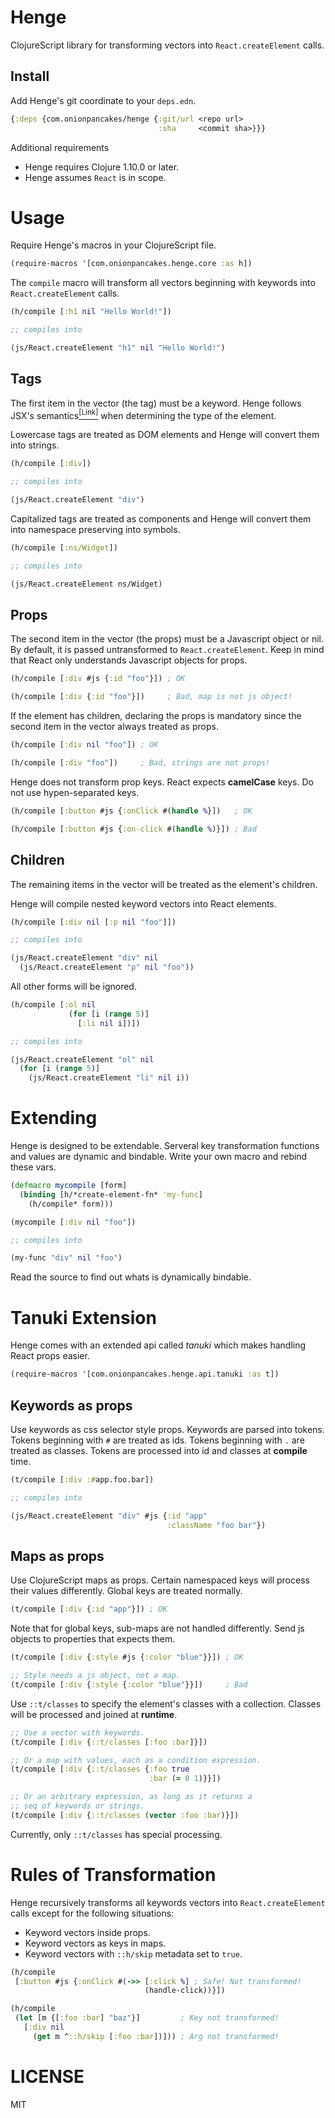 # Henge

ClojureScript library for transforming vectors into `React.createElement` calls.

## Install

Add Henge's git coordinate to your `deps.edn`.

```clojure
{:deps {com.onionpancakes/henge {:git/url <repo url>
                                 :sha     <commit sha>}}}
```

Additional requirements

* Henge requires Clojure 1.10.0 or later.
* Henge assumes `React` is in scope.

# Usage

Require Henge's macros in your ClojureScript file.

```clojure
(require-macros '[com.onionpancakes.henge.core :as h])
```

The `compile` macro will transform all vectors beginning with keywords into `React.createElement` calls.

```clojure
(h/compile [:h1 nil "Hello World!"])

;; compiles into

(js/React.createElement "h1" nil "Hello World!")
```

## Tags

The first item in the vector (the tag) must be a keyword. Henge follows JSX's semantics[<sup>[Link]</sup>](https://reactjs.org/docs/jsx-in-depth.html#specifying-the-react-element-type) when determining the type of the element.

Lowercase tags are treated as DOM elements and Henge will convert them into strings. 

```clojure
(h/compile [:div])

;; compiles into

(js/React.createElement "div")
```

Capitalized tags are treated as components and Henge will convert them into namespace preserving into symbols.

```clojure
(h/compile [:ns/Widget])

;; compiles into

(js/React.createElement ns/Widget)
```

## Props

The second item in the vector (the props) must be a Javascript object or nil. By default, it is passed untransformed to `React.createElement`. Keep in mind that React only understands Javascript objects for props.

```clojure
(h/compile [:div #js {:id "foo"}]) ; OK

(h/compile [:div {:id "foo"}])     ; Bad, map is not js object!
```

If the element has children, declaring the props is mandatory since the second item in the vector always treated as props.

```clojure
(h/compile [:div nil "foo"]) ; OK

(h/compile [:div "foo"])     ; Bad, strings are not props!
```

Henge does not transform prop keys. React expects **camelCase** keys. Do not use hypen-separated keys.

```clojure
(h/compile [:button #js {:onClick #(handle %}])   ; OK

(h/compile [:button #js {:on-click #(handle %)}]) ; Bad
```

## Children

The remaining items in the vector will be treated as the element's children.

Henge will compile nested keyword vectors into React elements.

```clojure
(h/compile [:div nil [:p nil "foo"]])

;; compiles into

(js/React.createElement "div" nil
  (js/React.createElement "p" nil "foo"))
```

All other forms will be ignored.

```clojure
(h/compile [:ol nil
             (for [i (range 5)]
               [:li nil i])])

;; compiles into

(js/React.createElement "ol" nil
  (for [i (range 5)]
    (js/React.createElement "li" nil i))
```

# Extending

Henge is designed to be extendable. Serveral key transformation functions and values are dynamic and bindable. Write your own macro and rebind these vars.

```clojure
(defmacro mycompile [form]
  (binding [h/*create-element-fn* 'my-func]
    (h/compile* form)))

(mycompile [:div nil "foo"])

;; compiles into

(my-func "div" nil "foo")
```

Read the source to find out whats is dynamically bindable.

# Tanuki Extension

Henge comes with an extended api called *tanuki* which makes handling React props easier.

```clojure
(require-macros '[com.onionpancakes.henge.api.tanuki :as t])
```

## Keywords as props

Use keywords as css selector style props. Keywords are parsed into tokens. Tokens beginning with `#` are treated as ids. Tokens beginning with `.` are treated as classes. Tokens are processed into id and classes at **compile** time.

```clojure
(t/compile [:div :#app.foo.bar])

;; compiles into

(js/React.createElement "div" #js {:id "app"
                                   :className "foo bar"})
```

## Maps as props

Use ClojureScript maps as props. Certain namespaced keys will process their values differently. Global keys are treated normally.

```clojure
(t/compile [:div {:id "app"}]) ; OK
```

Note that for global keys, sub-maps are not handled differently. Send js objects to properties that expects them.

```clojure
(t/compile [:div {:style #js {:color "blue"}}]) ; OK

;; Style needs a js object, not a map.
(t/compile [:div {:style {:color "blue"}}])     ; Bad
```

Use `::t/classes` to specify the element's classes with a collection. Classes will be processed and joined at **runtime**.

```clojure
;; Use a vector with keywords.
(t/compile [:div {::t/classes [:foo :bar]}])

;; Or a map with values, each as a condition expression.
(t/compile [:div {::t/classes {:foo true
                               :bar (= 0 1)}}])

;; Or an arbitrary expression, as long as it returns a
;; seq of keywords or strings.
(t/compile [:div {::t/classes (vector :foo :bar)}])
```

Currently, only `::t/classes` has special processing.

# Rules of Transformation

Henge recursively transforms all keywords vectors into `React.createElement` calls except for the following situations:

* Keyword vectors inside props.
* Keyword vectors as keys in maps.
* Keyword vectors with `::h/skip` metadata set to `true`.

```clojure
(h/compile
 [:button #js {:onClick #(->> [:click %] ; Safe! Not transformed!
                              (handle-click))}])

(h/compile
 (let [m {[:foo :bar] "baz"}]         ; Key not transformed!
   [:div nil
     (get m ^::h/skip [:foo :bar])])) ; Arg not transformed!
```

# LICENSE

MIT
